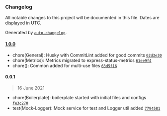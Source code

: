 ### Changelog

All notable changes to this project will be documented in this file. Dates are displayed in UTC.

Generated by [`auto-changelog`](https://github.com/CookPete/auto-changelog).

#### [1.0.0](https://github.com/lucabecci/services-boilerplate/compare/0.0.1...1.0.0)

- chore(General): Husky with CommitLint added for good commits [`02d3e30`](https://github.com/lucabecci/services-boilerplate/commit/02d3e306ae3f84d9f27ed4b2363316251635f62f)
- chore(Metrics): Metrics migrated to express-status-metrics [`61ee9f4`](https://github.com/lucabecci/services-boilerplate/commit/61ee9f451060b503b8601cfd9516281702744708)
- chore(): Common added for multi-use files [`63d5f16`](https://github.com/lucabecci/services-boilerplate/commit/63d5f167884babdc7eb1c2d472b84a5142590acf)

#### 0.0.1

> 16 June 2021

- chore(Boilerplate): boilerplate started with initial files and configs [`fe3c270`](https://github.com/lucabecci/services-boilerplate/commit/fe3c2709c4957290b4e5315d37085e55a1e4c0f7)
- test(Mock-Logger): Mock service for test and Logger util added [`7794581`](https://github.com/lucabecci/services-boilerplate/commit/779458140509e07b2be42b74d62237a785e669e5)
